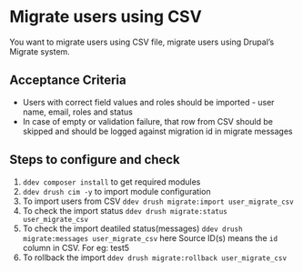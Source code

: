 # Migrate users using CSV

You want to migrate users using CSV file, migrate users using Drupal’s Migrate system.

## Acceptance Criteria

- Users with correct field values and roles should be imported - user name, email, roles and status
- In case of empty or validation failure, that row from CSV should be skipped and should be logged against migration id in migrate messages

## Steps to configure and check

1. `ddev composer install` to get required modules
2. `ddev drush cim -y` to import module configuration
3. To import users from CSV `ddev drush migrate:import user_migrate_csv`
4. To check the import status `ddev drush migrate:status user_migrate_csv`
5. To check the import deatiled status(messages) `ddev drush migrate:messages user_migrate_csv` here Source ID(s) means the `id` column in CSV. For eg: test5
6. To rollback the import `ddev drush migrate:rollback user_migrate_csv`

